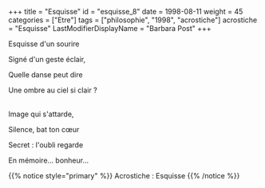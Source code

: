 +++
title = "Esquisse"
id = "esquisse_8"
date = 1998-08-11
weight = 45
categories = ["Etre"]
tags = ["philosophie", "1998", "acrostiche"]
acrostiche = "Esquisse"
LastModifierDisplayName = "Barbara Post"
+++

Esquisse d'un sourire

Signé d'un geste éclair,

Quelle danse peut dire

Une ombre au ciel si clair ?

 \
Image qui s'attarde,

Silence, bat ton cœur

Secret : l'oubli regarde

En mémoire... bonheur...

{{% notice style="primary" %}}
Acrostiche : Esquisse
{{% /notice %}}
